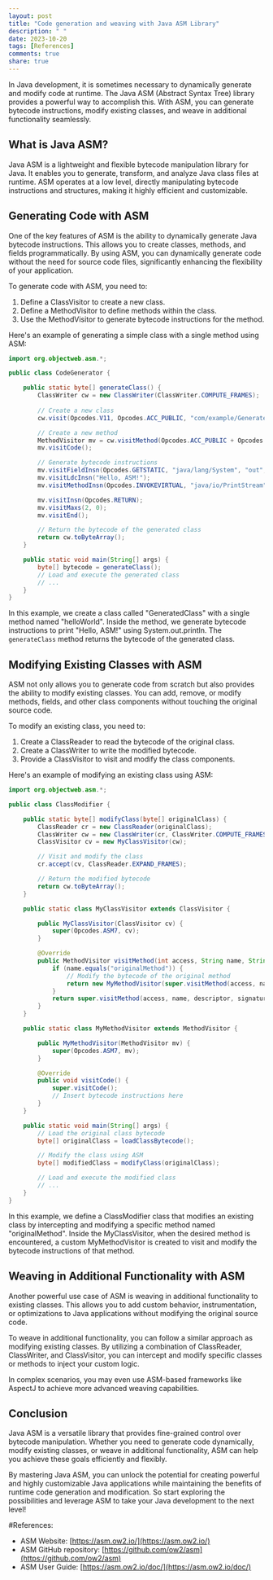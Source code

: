 ```yaml
---
layout: post
title: "Code generation and weaving with Java ASM Library"
description: " "
date: 2023-10-20
tags: [References]
comments: true
share: true
---
```


In Java development, it is sometimes necessary to dynamically generate and modify code at runtime. The Java ASM (Abstract Syntax Tree) library provides a powerful way to accomplish this. With ASM, you can generate bytecode instructions, modify existing classes, and weave in additional functionality seamlessly.

## What is Java ASM?

Java ASM is a lightweight and flexible bytecode manipulation library for Java. It enables you to generate, transform, and analyze Java class files at runtime. ASM operates at a low level, directly manipulating bytecode instructions and structures, making it highly efficient and customizable.

## Generating Code with ASM

One of the key features of ASM is the ability to dynamically generate Java bytecode instructions. This allows you to create classes, methods, and fields programmatically. By using ASM, you can dynamically generate code without the need for source code files, significantly enhancing the flexibility of your application.

To generate code with ASM, you need to:

1. Define a ClassVisitor to create a new class.
2. Define a MethodVisitor to define methods within the class.
3. Use the MethodVisitor to generate bytecode instructions for the method.

Here's an example of generating a simple class with a single method using ASM:

```java
import org.objectweb.asm.*;

public class CodeGenerator {

    public static byte[] generateClass() {
        ClassWriter cw = new ClassWriter(ClassWriter.COMPUTE_FRAMES);
        
        // Create a new class
        cw.visit(Opcodes.V11, Opcodes.ACC_PUBLIC, "com/example/GeneratedClass", null, "java/lang/Object", null);

        // Create a new method
        MethodVisitor mv = cw.visitMethod(Opcodes.ACC_PUBLIC + Opcodes.ACC_STATIC, "helloWorld", "()V", null, null);
        mv.visitCode();

        // Generate bytecode instructions
        mv.visitFieldInsn(Opcodes.GETSTATIC, "java/lang/System", "out", "Ljava/io/PrintStream;");
        mv.visitLdcInsn("Hello, ASM!");
        mv.visitMethodInsn(Opcodes.INVOKEVIRTUAL, "java/io/PrintStream", "println", "(Ljava/lang/String;)V", false);

        mv.visitInsn(Opcodes.RETURN);
        mv.visitMaxs(2, 0);
        mv.visitEnd();

        // Return the bytecode of the generated class
        return cw.toByteArray();
    }

    public static void main(String[] args) {
        byte[] bytecode = generateClass();
        // Load and execute the generated class
        // ...
    }
}
```

In this example, we create a class called "GeneratedClass" with a single method named "helloWorld". Inside the method, we generate bytecode instructions to print "Hello, ASM!" using System.out.println. The `generateClass` method returns the bytecode of the generated class.

## Modifying Existing Classes with ASM

ASM not only allows you to generate code from scratch but also provides the ability to modify existing classes. You can add, remove, or modify methods, fields, and other class components without touching the original source code.

To modify an existing class, you need to:

1. Create a ClassReader to read the bytecode of the original class.
2. Create a ClassWriter to write the modified bytecode.
3. Provide a ClassVisitor to visit and modify the class components.

Here's an example of modifying an existing class using ASM:

```java
import org.objectweb.asm.*;

public class ClassModifier {

    public static byte[] modifyClass(byte[] originalClass) {
        ClassReader cr = new ClassReader(originalClass);
        ClassWriter cw = new ClassWriter(cr, ClassWriter.COMPUTE_FRAMES);
        ClassVisitor cv = new MyClassVisitor(cw);

        // Visit and modify the class
        cr.accept(cv, ClassReader.EXPAND_FRAMES);

        // Return the modified bytecode
        return cw.toByteArray();
    }

    public static class MyClassVisitor extends ClassVisitor {

        public MyClassVisitor(ClassVisitor cv) {
            super(Opcodes.ASM7, cv);
        }

        @Override
        public MethodVisitor visitMethod(int access, String name, String descriptor, String signature, String[] exceptions) {
            if (name.equals("originalMethod")) {
                // Modify the bytecode of the original method
                return new MyMethodVisitor(super.visitMethod(access, name, descriptor, signature, exceptions));
            }
            return super.visitMethod(access, name, descriptor, signature, exceptions);
        }
    }

    public static class MyMethodVisitor extends MethodVisitor {

        public MyMethodVisitor(MethodVisitor mv) {
            super(Opcodes.ASM7, mv);
        }

        @Override
        public void visitCode() {
            super.visitCode();
            // Insert bytecode instructions here
        }
    }

    public static void main(String[] args) {
        // Load the original class bytecode
        byte[] originalClass = loadClassBytecode();

        // Modify the class using ASM
        byte[] modifiedClass = modifyClass(originalClass);

        // Load and execute the modified class
        // ...
    }
}
```

In this example, we define a ClassModifier class that modifies an existing class by intercepting and modifying a specific method named "originalMethod". Inside the MyClassVisitor, when the desired method is encountered, a custom MyMethodVisitor is created to visit and modify the bytecode instructions of that method.

## Weaving in Additional Functionality with ASM

Another powerful use case of ASM is weaving in additional functionality to existing classes. This allows you to add custom behavior, instrumentation, or optimizations to Java applications without modifying the original source code.

To weave in additional functionality, you can follow a similar approach as modifying existing classes. By utilizing a combination of ClassReader, ClassWriter, and ClassVisitor, you can intercept and modify specific classes or methods to inject your custom logic.

In complex scenarios, you may even use ASM-based frameworks like AspectJ to achieve more advanced weaving capabilities.

## Conclusion

Java ASM is a versatile library that provides fine-grained control over bytecode manipulation. Whether you need to generate code dynamically, modify existing classes, or weave in additional functionality, ASM can help you achieve these goals efficiently and flexibly.

By mastering Java ASM, you can unlock the potential for creating powerful and highly customizable Java applications while maintaining the benefits of runtime code generation and modification. So start exploring the possibilities and leverage ASM to take your Java development to the next level!

#References:
- ASM Website: [https://asm.ow2.io/](https://asm.ow2.io/)
- ASM GitHub repository: [https://github.com/ow2/asm](https://github.com/ow2/asm)
- ASM User Guide: [https://asm.ow2.io/doc/](https://asm.ow2.io/doc/)